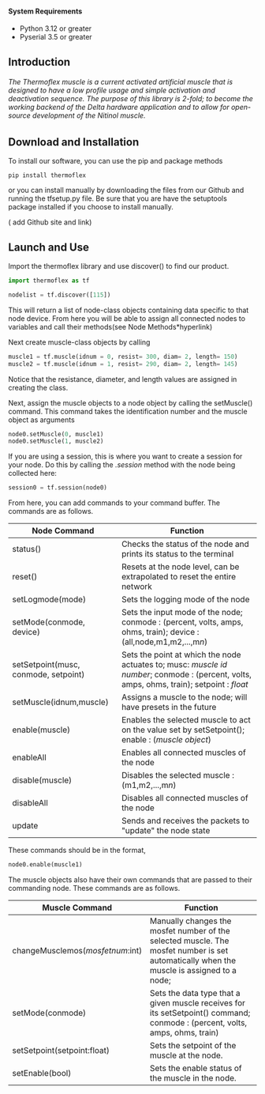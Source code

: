 #### System Requirements

- Python 3.12 or greater
- Pyserial 3.5 or greater
## Introduction

###### The Thermoflex muscle is a current activated artificial muscle that is designed to have a low profile usage and simple activation and deactivation sequence. The purpose of this library is 2-fold; to become the working backend of the Delta hardware application and to allow for open-source development of the Nitinol muscle.

## Download and Installation


To install our software, you can use the pip and package methods

`pip install thermoflex`

or you can install manually by downloading the files from our Github and running the tfsetup.py file. Be sure that you are have the setuptools package installed if you choose to install manually.

( add Github site and link)

## Launch and Use

 Import the thermoflex library and use discover() to find our product. 
 
```python
import thermoflex as tf

nodelist = tf.discover([115])
```

This will return a list of node-class objects containing data specific to that node device.
From here you will be able to assign all connected nodes to variables and call their methods(see Node Methods*hyperlink)

Next create muscle-class objects by calling


``` Python
muscle1 = tf.muscle(idnum = 0, resist= 300, diam= 2, length= 150)
muscle2 = tf.muscle(idnum = 1, resist= 290, diam= 2, length= 145)
```

Notice that the resistance, diameter, and length values are assigned in creating the class.

Next, assign the muscle objects to a node object by calling the setMuscle() command. This command takes the identification number and the muscle object as arguments

```Python
node0.setMuscle(0, muscle1)
node0.setMuscle(1, muscle2)
```

If you are using a session, this is where you want to create a session for your node. Do this by calling the *.session* method with the node being collected here:

```Python
session0 = tf.session(node0)
```

From here, you can add commands to your command buffer. The commands are as follows.

| Node Command                         | Function                                                                                                                                  |
| ------------------------------------ | ----------------------------------------------------------------------------------------------------------------------------------------- |
| status()                             | Checks the status of the node and prints its status to the terminal                                                                       |
| reset()                              | Resets at the node level, can be extrapolated to reset the entire network                                                                 |
| setLogmode(mode)                     | Sets the logging mode of the node                                                                                                         |
| setMode(conmode, device)             | Sets the input mode of the node; conmode : (percent, volts, amps, ohms, train); device : (all,node,m1,m2,...,m*n*)                        |
| setSetpoint(musc, conmode, setpoint) | Sets the point at which the node actuates to; musc: *muscle id number*; conmode : (percent, volts, amps, ohms, train); setpoint : *float* |
| setMuscle(idnum,muscle)              | Assigns a muscle to the node; will have presets in the future                                                                             |
| enable(muscle)                       | Enables the selected muscle to act on the value set by setSetpoint(); enable : (*muscle object*)                                          |
| enableAll                            | Enables all connected muscles of the node                                                                                                 |
| disable(muscle)                      | Disables the selected muscle : (m1,m2,...,m*n*)                                                                                           |
| disableAll                           | Disables all connected muscles of the node                                                                                                |
| update                               | Sends and receives the packets to "update" the node state                                                                                 |
These commands should be in the format,

```Python
node0.enable(muscle1)
```

The muscle objects also have their own commands that are passed to their commanding node.  These commands are as follows.

| Muscle Command                   | Function                                                                                                                                  |
| -------------------------------- | ----------------------------------------------------------------------------------------------------------------------------------------- |
| changeMusclemos(*mosfetnum*:int) | Manually changes the mosfet number of the selected muscle. The mosfet number is set automatically when the muscle is assigned to a node;  |
| setMode(conmode)                 | Sets the data type that a given muscle receives for its setSetpoint() command; conmode : (percent, volts, amps, ohms, train)              |
| setSetpoint(setpoint:float)      | Sets the setpoint of the muscle at the node.                                                                                              |
| setEnable(bool)                  | Sets the enable status of the muscle in the node.                                                                                         |

